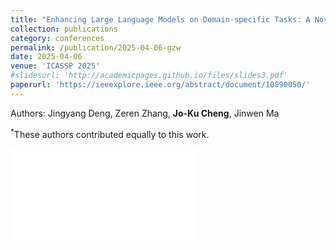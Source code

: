 ```yaml
---
title: "Enhancing Large Language Models on Domain-specific Tasks: A Novel Training Strategy via Domain Adaptation and Preference Alignment"
collection: publications
category: conferences
permalink: /publication/2025-04-06-gzw
date: 2025-04-06
venue: 'ICASSP 2025'
#slidesurl: 'http://academicpages.github.io/files/slides3.pdf'
paperurl: 'https://ieeexplore.ieee.org/abstract/document/10890050/'
---
```

Authors: Jingyang Deng, Zeren Zhang, **Jo-Ku Cheng**, Jinwen Ma

<sup>*</sup>These authors contributed equally to this work.

![poster](/files/POSTER-200dpi-flat.pdf)
